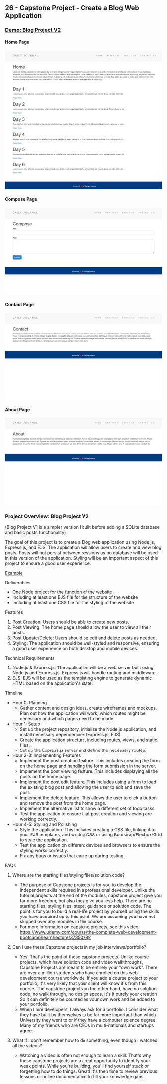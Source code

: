 ## 26 - Capstone Project - Create a Blog Web Application

### [Demo: Blog Project V2](https://blogwebappv2.gdbecker.repl.co/)

#### Home Page

!["HomePage"](./HomePage.png)

#### Compose Page

!["ComposePage"](./ComposePage.png)

#### Contact Page

!["ContactPage"](./ContactPage.png)

#### About Page

!["AboutPage"](./AboutPage.png)

### Project Overview: Blog Project V2

(Blog Project V1 is a simpler version I built before adding a SQLite database and basic posts functionality)

The goal of this project is to create a Blog web application using Node.js, Express.js, and EJS. The application will allow users to create and view blog posts. Posts will not persist between sessions as no database will be used in this version of the application. Styling will be an important aspect of this project to ensure a good user experience.

[Example](http://www.paulgraham.com/articles.html)

Deliverables

- One Node project for the function of the website
- Including at least one EJS file for the structure of the website
- Including at least one CSS file for the styling of the website

Features

1. Post Creation: Users should be able to create new posts.
2. Post Viewing: The home page should allow the user to view all their posts.
3. Post Update/Delete: Users should be edit and delete posts as needed.
4. Styling: The application should be well-styled and responsive, ensuring a good user experience on both desktop and mobile devices.

Technical Requirements

1. Node.js & Express.js: The application will be a web server built using Node.js and Express.js. Express.js will handle routing and middleware.
2. EJS: EJS will be used as the templating engine to generate dynamic HTML based on the application's state.

Timeline

- Hour 0: Planning
  - Gather content and design ideas, create wireframes and mockups. Plan out how the application will work, which routes might be necessary and which pages need to be made.
- Hour 1: Setup
  - Set up the project repository, initialize the Node.js application, and install necessary dependencies (Express.js, EJS).
  - Create the application structure, including routes, views, and static files.
  - Set up the Express.js server and define the necessary routes.
- Hour 2-3: Implementing Features
  - Implement the post creation feature. This includes creating the form on the home page and handling the form submission in the server.
  - Implement the post viewing feature. This includes displaying all the posts on the home page.
  - Implement the post edit feature. This includes using a form to load the existing blog post and allowing the user to edit and save the post.
  - Implement the delete feature. This allows the user to click a button and remove the post from the home page.
  - Implement the alternative list to show a different set of todo tasks.
  - Test the application to ensure that post creation and viewing are working correctly.
- Hour 4-5: Styling and Polishing
  - Style the application. This includes creating a CSS file, linking it to your EJS templates, and writing CSS or using Bootstrap/Flexbox/Grid to style the application.
  - Test the application on different devices and browsers to ensure the styling works correctly.
  - Fix any bugs or issues that came up during testing.

FAQs

1. Where are the starting files/styling files/solution code?

   - The purpose of Capstone projects is for you to develop the independent skills required in a professional developer. Unlike the tutorial projects at the end of the modules, capstone project give you far more freedom, but also they give you less help. There are no starting files, styling files, steps, guidance or solution code. The point is for you to build a real-life project by yourself using the skills you have acquired up to this point. We are assuming you have not skipped over any modules in the course.
   - For more information on capstone projects, see this video: https://www.udemy.com/course/the-complete-web-development-bootcamp/learn/lecture/37350282

2. Can I use these Capstone projects in my job interviews/portfolio?

   - Yes! That's the point of these capstone projects. Unlike course projects, which have solution code and video walkthroughs, Capstone Projects are meant to be entirely your "own work". There are over a million students who have enrolled on this web development course worldwide. If you add a course project to your portfolio, it's very likely that your client will know it's from this course. The capstone projects on the other hand, have no solution code, no walk through, no design specs. It's it purely your creation So it can definitely be counted as your own work and be added to your portfolio.
   - When I hire developers, I always ask for a portfolio. I consider what they have built by themselves to be far more important than which University they went to or if they have a computer science degree. Many of my friends who are CEOs in multi-nationals and startups agree.

3. What if I don't remember how to do something, even though I watched all the videos?

   - Watching a video is often not enough to learn a skill. That's why these capstone projects are a great opportunity to identify your weak points. While you're building, you'll find yourself stuck or forgetting how to do things. Great! It's then time to review previous lessons or online documentation to fill your knowledge gaps.
